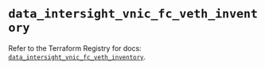 # `data_intersight_vnic_fc_veth_inventory`

Refer to the Terraform Registry for docs: [`data_intersight_vnic_fc_veth_inventory`](https://registry.terraform.io/providers/ciscodevnet/intersight/1.0.71/docs/data-sources/vnic_fc_veth_inventory).
